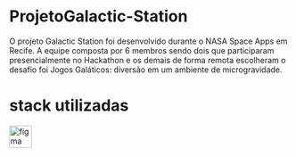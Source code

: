# ProjetoGalactic-Station

O projeto Galactic Station foi desenvolvido durante o NASA Space Apps em Recife. A equipe composta por 6 membros sendo dois que participaram presencialmente no Hackathon e os demais de forma remota escolheram o desafio foi Jogos Galáticos: diversão em um ambiente de microgravidade.

# stack utilizadas
<img src="https://www.vectorlogo.zone/logos/figma/figma-icon.svg" alt="figma" width="40" height="40"/> </a> </p>
